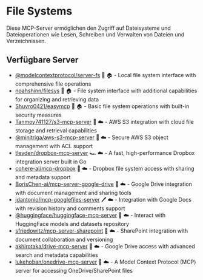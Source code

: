 # File Systems

Diese MCP-Server ermöglichen den Zugriff auf Dateisysteme und Dateioperationen wie Lesen, Schreiben und Verwalten von Dateien und Verzeichnissen.

## Verfügbare Server

- [@modelcontextprotocol/server-fs](https://github.com/modelcontextprotocol/servers/tree/main/src/fs) 📇 🏠 - Local file system interface with comprehensive file operations
- [noahshinn/filesys](https://github.com/noahshinn/filesys) 🐍 🏠 - File system interface with additional capabilities for organizing and retrieving data
- [Shuvro0421/easymcp](https://github.com/Shuvro0421/easymcp) 📇 🏠 - Basic file system operations with built-in security measures
- [Tanmoy741127/s3-mcp-server](https://github.com/Tanmoy741127/s3-mcp-server) 🐍 ☁️ - AWS S3 integration with cloud file storage and retrieval capabilities
- [@minitriga/aws-s3-mcp-server](https://github.com/minitriga/aws-s3-mcp-server) 🐍 ☁️ - Secure AWS S3 object management with ACL support
- [tleyden/dropbox-mcp-server](https://github.com/tleyden/dropbox-mcp-server) 🏎️ ☁️ - A fast, high-performance Dropbox integration server built in Go
- [cohere-ai/mcp-dropbox](https://github.com/cohere-ai/mcp-dropbox) 📇 ☁️ - Dropbox file system access with sharing and metadata support
- [BorisChen-ai/mcp-server-google-drive](https://github.com/BorisChen-ai/mcp-server-google-drive) 🐍 ☁️ - Google Drive integration with document management and sharing tools
- [jdantonio/mcp-googlefiles-server](https://github.com/jdantonio/mcp-googlefiles-server) 🖊️ ☁️ - Integration with Google Docs with revision history and comments support
- [@huggingface/huggingface-mcp-server](https://github.com/huggingface/huggingface-mcp-server) 📇 ☁️ - Interact with HuggingFace models and datasets repository
- [sfriedowitz/mcp-server-sharepoint](https://github.com/sfriedowitz/mcp-server-sharepoint) 🐍 ☁️ - SharePoint integration with document collaboration and versioning
- [akhirotaka/drive-mcp-server](https://github.com/akhirotaka/drive-mcp-server) 📇 ☁️ - Google Drive access with advanced search and metadata capabilities
- [lukehoban/onedrive-mcp-server](https://github.com/lukehoban/onedrive-mcp-server) 📇 ☁️ - A Model Context Protocol (MCP) server for accessing OneDrive/SharePoint files 